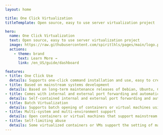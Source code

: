 ```yaml
---
layout: home

title: One Click Virtualization
titleTemplate: Open source, easy to use server virtualization project

hero:
  name: One Click Virtualization
  text: Open source, easy to use server virtualization project
  image: https://raw.githubusercontent.com/spiritlhls/pages/main/logo.png
  actions:
    - theme: brand
      text: Learn More →
      link: /en_US/guide/dashboard

features:
- title: One Click Use
  details: Supports one-click command installation and use, easy to create virtual machines or containers on X86_64 and ARM architecture servers
- title: Based on mainstream systems development
  details: Based on long-term maintenance releases of Debian, Ubuntu, Centos, etc., there is always a way to virtualize containers or virtual machines, no matter what the system is.
- title: Comes with internal and external port forwarding and automatic IP address assignment
  details: Self-contained internal and external port forwarding and automatic IP address allocation, including TCP, UDP, vnc, rdp and other protocols, without manual management
- title: Batch Virtualization
  details: Supports batch opening of containers or virtual machines using KVM, LXC, Docker virtualization
- title: Multi-system and multi-environment support
  details: Open containers or virtual machines that support mainstream systems, including Linux, Android, Windows, as well as pure browser or desktop environments.
- title: Self-limiting abuse
  details: Some virtualized containers or VMs support the setting of masks and loading limits to avoid being used for abuse.
---
```

